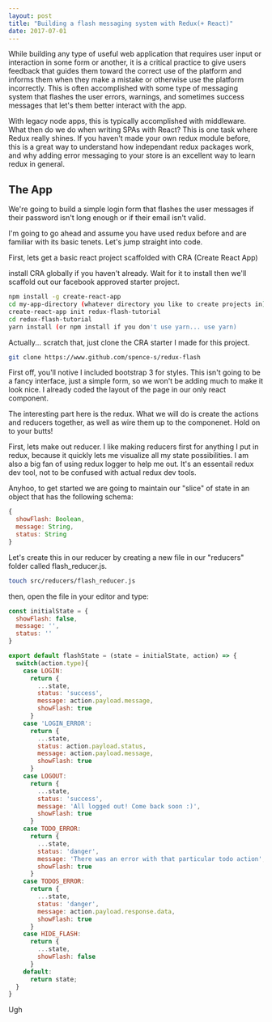 ```yaml
---
layout: post
title: "Building a flash messaging system with Redux(+ React)"
date: 2017-07-01
---
```


While building any type of useful web application that requires user input or interaction in some form or another, it is a critical practice to give users feedback that guides them toward the correct use of the platform and informs them when they make a mistake or otherwise use the platform incorrectly. This is often accomplished with some type of messaging system that flashes the user errors, warnings, and sometimes success messages that let's them better interact with the app.

With legacy node apps, this is typically accomplished with middleware. What then do we do when writing SPAs with React? This is one task where Redux really shines. If you haven't made your own redux module before, this is a great way to understand how independant redux packages work, and why adding error messaging to your store is an excellent way to learn redux in general.

## The App

We're going to build a simple login form that flashes the user messages if their password isn't long enough or if their email isn't valid.

I'm going to go ahead and assume you have used redux before and are familiar with its basic tenets. Let's jump straight into code.

First, lets get a basic react project scaffolded with CRA (Create React App)

install CRA globally if you haven't already. Wait for it to install then we'll scaffold out our facebook approved starter project.

``` bash
npm install -g create-react-app
cd my-app-directory (whatever directory you like to create projects in)
create-react-app init redux-flash-tutorial
cd redux-flash-tutorial
yarn install (or npm install if you don't use yarn... use yarn)
```

Actually... scratch that, just clone the CRA starter I made for this project.

``` bash
git clone https://www.github.com/spence-s/redux-flash
```

First off, you'll notive I included bootstrap 3 for styles. This isn't going to be a fancy interface, just a simple form, so we won't be adding much to make it look nice. I already coded the layout of the page in our only react component.

The interesting part here is the redux. What we will do is create the actions and reducers together, as well as wire them up to the componenet. Hold on to your butts!

First, lets make out reducer. I like making reducers first for anything I put in redux, because it quickly lets me visualize all my state possibilities. I am also a big fan of using redux logger to help me out. It's an essentail redux dev tool, not to be confused with actual redux dev tools.

Anyhoo, to get started we are going to maintain our "slice" of state in an object that has the following schema:

```js
{
  showFlash: Boolean,
  message: String,
  status: String
}
```

Let's create this in our reducer by creating a new file in our "reducers" folder called flash_reducer.js.

``` bash
touch src/reducers/flash_reducer.js
```
then, open the file in your editor and type:

``` js
const initialState = {
  showFlash: false,
  message: '',
  status: ''
}

export default flashState = (state = initialState, action) => {
  switch(action.type){
    case LOGIN:
      return {
        ...state,
        status: 'success',
        message: action.payload.message,
        showFlash: true
      }
    case 'LOGIN_ERROR':
      return {
        ...state,
        status: action.payload.status,
        message: action.payload.message,
        showFlash: true
      }
    case LOGOUT:
      return {
        ...state,
        status: 'success',
        message: 'All logged out! Come back soon :)',
        showFlash: true
      }
    case TODO_ERROR:
      return {
        ...state,
        status: 'danger',
        message: 'There was an error with that particular todo action',
        showFlash: true
      }
    case TODOS_ERROR:
      return {
        ...state,
        status: 'danger',
        message: action.payload.response.data,
        showFlash: true
      }
    case HIDE_FLASH:
      return {
        ...state,
        showFlash: false
      }
    default:
      return state;
  }
}
```

Ugh
